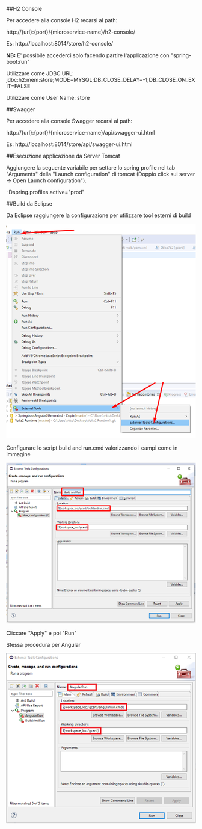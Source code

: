 ##H2 Console

Per accedere alla console H2 recarsi al path:

http://{url}:{port}/{microservice-name}/h2-console/

Es: http://localhost:8014/store/h2-console/

**NB:** E' possibile accederci solo facendo partire l'applicazione con "spring-boot:run"

Utilizzare come JDBC URL:
jdbc:h2:mem:store;MODE=MYSQL;DB_CLOSE_DELAY=-1;DB_CLOSE_ON_EXIT=FALSE

Utilizzare come User Name:
store

##Swagger

Per accedere alla console Swagger recarsi al path:

http://{url}:{port}/{microservice-name}/api/swagger-ui.html

Es: http://localhost:8014/store/api/swagger-ui.html

##Esecuzione applicazione da Server Tomcat

Aggiungere la seguente variabile per settare lo spring profile nel tab "Arguments" della "Launch configuration" di tomcat (Doppio click sul server -> Open Launch configuration"). 

-Dspring.profiles.active="prod"


##Build da Eclipse

Da Eclipse raggiungere la configurazione per utilizzare tool esterni di build

![Build and Run Project](buildRun.png)

Configurare lo script build and run.cmd valorizzando i campi come in immagine

![Build and Run Project](buildRun2.png)

Cliccare "Apply" e poi "Run"

Stessa procedura per Angular

![Run Angular Project](angularRun.png)
